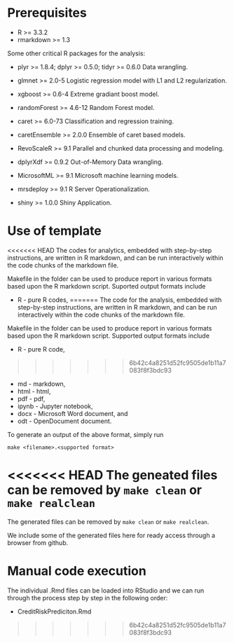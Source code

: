 # Prerequisites

* R >= 3.3.2
* rmarkdown >= 1.3

Some other critical R packages for the analysis:

* plyr >= 1.8.4; dplyr >= 0.5.0; tidyr >= 0.6.0 Data wrangling.
* glmnet >= 2.0-5 Logistic regression model with L1 and L2 regularization.
* xgboost >= 0.6-4 Extreme gradiant boost model.
* randomForest >= 4.6-12 Random Forest model.
* caret >= 6.0-73 Classification and regression training.
* caretEnsemble >= 2.0.0 Ensemble of caret based models.

* RevoScaleR >= 9.1 Parallel and chunked data processing and modeling. 
* dplyrXdf >= 0.9.2 Out-of-Memory Data wrangling.
* MicrosoftML >= 9.1 Microsoft machine learning models.

* mrsdeploy >= 9.1 R Server Operationalization.
* shiny >= 1.0.0 Shiny Application.

# Use of template

<<<<<<< HEAD
The codes for analytics, embedded with step-by-step instructions, are written in R markdown, and can be run interactively within the code chunks of the markdown file.

Makefile in the folder can be used to produce report in various formats based upon the R markdown script. Suported output formats include

* R - pure R codes,
=======
The code for the analysis, embedded with step-by-step instructions,
are written in R markdown, and can be run interactively within the
code chunks of the markdown file.

Makefile in the folder can be used to produce report in various
formats based upon the R markdown script. Supported output formats
include

* R - pure R code,
>>>>>>> 6b42c4a8251d52fc9505de1b11a7083f8f3bdc93
* md - markdown, 
* html - html,
* pdf - pdf,
* ipynb - Jupyter notebook,
* docx - Microsoft Word document, and 
* odt - OpenDocument document.

To generate an output of the above format, simply run

```
make <filename>.<supported format>
```

<<<<<<< HEAD
The geneated files can be removed by `make clean` or `make realclean`
=======
The generated files can be removed by `make clean` or `make realclean`.

We include some of the generated files here for ready access through a
browser from github.

# Manual code execution

The individual .Rmd files can be loaded into RStudio and we can run
through the process step by step in the following order:

* CreditRiskPrediciton.Rmd
>>>>>>> 6b42c4a8251d52fc9505de1b11a7083f8f3bdc93
